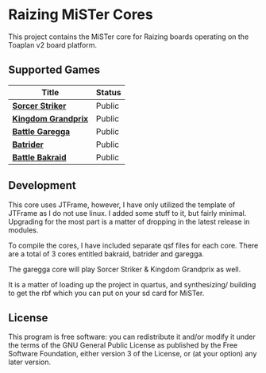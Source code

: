 # Raizing MiSTer Cores

This project contains the MiSTer core for Raizing boards operating on the Toaplan v2 board platform.

## Supported Games

| Title                                                                                                                 | Status        |
|-----------------------------------------------------------------------------------------------------------------------|---------------|
| [**Sorcer Striker**](https://en.wikipedia.org/wiki/Sorcer_Striker)                                                    | Public        |
| [**Kingdom Grandprix**](https://en.wikipedia.org/wiki/Kingdom_Grand_Prix)                                             | Public        |
| [**Battle Garegga**](https://en.wikipedia.org/wiki/Battle_Garegga)                                                    | Public        |
| [**Batrider**](https://en.wikipedia.org/wiki/Armed_Police_Batrider)                                                   | Public        |
| [**Battle Bakraid**](https://en.wikipedia.org/wiki/Battle_Bakraid)                                                    | Public        |

## Development

This core uses JTFrame, however, I have only utilized the template of JTFrame as I do not use linux. I added some stuff to it, but fairly minimal.
Upgrading for the most part is a matter of dropping in the latest release in modules.

To compile the cores, I have included separate qsf files for each core. There are a total of 3 cores entitled bakraid, batrider and garegga.

The garegga core will play Sorcer Striker & Kingdom Grandprix as well.

It is a matter of loading up the project in quartus, and synthesizing/ building to get the rbf which you can put on your sd card for MiSTer.

## License

This program is free software: you can redistribute it and/or modify it under the terms of the GNU General Public License as published by the Free Software Foundation, either version 3 of the License, or (at your option) any later version.
